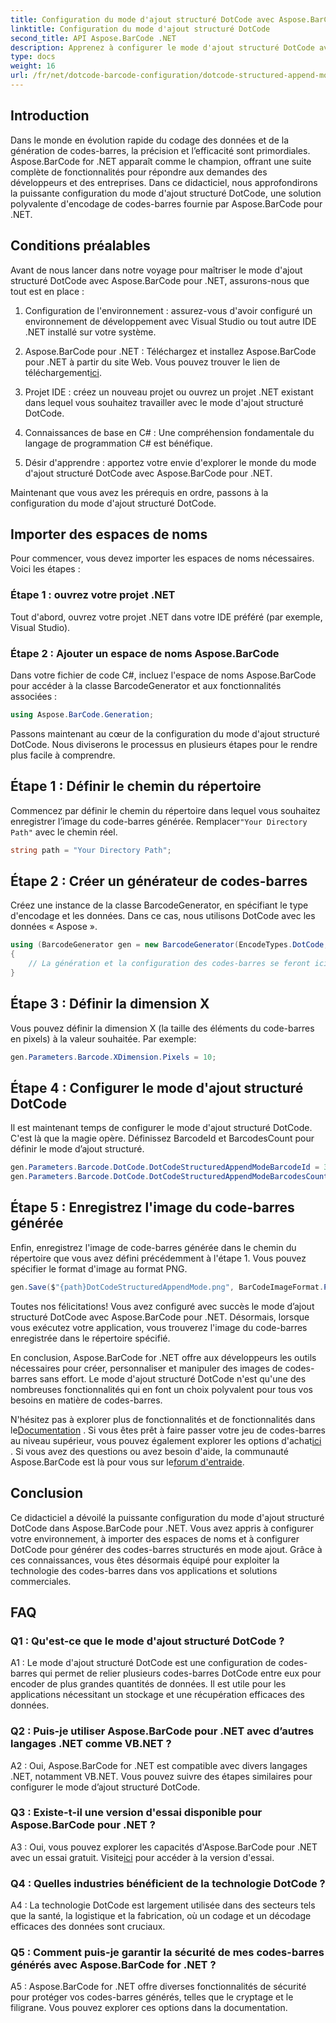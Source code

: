 ```yaml
---
title: Configuration du mode d'ajout structuré DotCode avec Aspose.BarCode pour .NET
linktitle: Configuration du mode d'ajout structuré DotCode
second_title: API Aspose.BarCode .NET
description: Apprenez à configurer le mode d'ajout structuré DotCode avec Aspose.BarCode pour .NET et à créer des codes-barres efficaces.
type: docs
weight: 16
url: /fr/net/dotcode-barcode-configuration/dotcode-structured-append-mode-configuration/
---
```

## Introduction

Dans le monde en évolution rapide du codage des données et de la génération de codes-barres, la précision et l’efficacité sont primordiales. Aspose.BarCode for .NET apparaît comme le champion, offrant une suite complète de fonctionnalités pour répondre aux demandes des développeurs et des entreprises. Dans ce didacticiel, nous approfondirons la puissante configuration du mode d'ajout structuré DotCode, une solution polyvalente d'encodage de codes-barres fournie par Aspose.BarCode pour .NET.

## Conditions préalables

Avant de nous lancer dans notre voyage pour maîtriser le mode d'ajout structuré DotCode avec Aspose.BarCode pour .NET, assurons-nous que tout est en place :

1. Configuration de l'environnement : assurez-vous d'avoir configuré un environnement de développement avec Visual Studio ou tout autre IDE .NET installé sur votre système.

2.  Aspose.BarCode pour .NET : Téléchargez et installez Aspose.BarCode pour .NET à partir du site Web. Vous pouvez trouver le lien de téléchargement[ici](https://releases.aspose.com/barcode/net/).

3. Projet IDE : créez un nouveau projet ou ouvrez un projet .NET existant dans lequel vous souhaitez travailler avec le mode d'ajout structuré DotCode.

4. Connaissances de base en C# : Une compréhension fondamentale du langage de programmation C# est bénéfique.

5. Désir d'apprendre : apportez votre envie d'explorer le monde du mode d'ajout structuré DotCode avec Aspose.BarCode pour .NET.

Maintenant que vous avez les prérequis en ordre, passons à la configuration du mode d'ajout structuré DotCode.

## Importer des espaces de noms

Pour commencer, vous devez importer les espaces de noms nécessaires. Voici les étapes :

### Étape 1 : ouvrez votre projet .NET

Tout d'abord, ouvrez votre projet .NET dans votre IDE préféré (par exemple, Visual Studio).

### Étape 2 : Ajouter un espace de noms Aspose.BarCode

Dans votre fichier de code C#, incluez l'espace de noms Aspose.BarCode pour accéder à la classe BarcodeGenerator et aux fonctionnalités associées :

```csharp
using Aspose.BarCode.Generation;
```

Passons maintenant au cœur de la configuration du mode d'ajout structuré DotCode. Nous diviserons le processus en plusieurs étapes pour le rendre plus facile à comprendre.

## Étape 1 : Définir le chemin du répertoire

 Commencez par définir le chemin du répertoire dans lequel vous souhaitez enregistrer l’image du code-barres générée. Remplacer`"Your Directory Path"` avec le chemin réel.

```csharp
string path = "Your Directory Path";
```

## Étape 2 : Créer un générateur de codes-barres

Créez une instance de la classe BarcodeGenerator, en spécifiant le type d'encodage et les données. Dans ce cas, nous utilisons DotCode avec les données « Aspose ».

```csharp
using (BarcodeGenerator gen = new BarcodeGenerator(EncodeTypes.DotCode, "Aspose"))
{
    // La génération et la configuration des codes-barres se feront ici.
}
```

## Étape 3 : Définir la dimension X

Vous pouvez définir la dimension X (la taille des éléments du code-barres en pixels) à la valeur souhaitée. Par exemple:

```csharp
gen.Parameters.Barcode.XDimension.Pixels = 10;
```

## Étape 4 : Configurer le mode d'ajout structuré DotCode

Il est maintenant temps de configurer le mode d'ajout structuré DotCode. C'est là que la magie opère. Définissez BarcodeId et BarcodesCount pour définir le mode d’ajout structuré.

```csharp
gen.Parameters.Barcode.DotCode.DotCodeStructuredAppendModeBarcodeId = 3;
gen.Parameters.Barcode.DotCode.DotCodeStructuredAppendModeBarcodesCount = 5;
```

## Étape 5 : Enregistrez l'image du code-barres générée

Enfin, enregistrez l'image de code-barres générée dans le chemin du répertoire que vous avez défini précédemment à l'étape 1. Vous pouvez spécifier le format d'image au format PNG.

```csharp
gen.Save($"{path}DotCodeStructuredAppendMode.png", BarCodeImageFormat.Png);
```

Toutes nos félicitations! Vous avez configuré avec succès le mode d’ajout structuré DotCode avec Aspose.BarCode pour .NET. Désormais, lorsque vous exécutez votre application, vous trouverez l'image du code-barres enregistrée dans le répertoire spécifié.

En conclusion, Aspose.BarCode for .NET offre aux développeurs les outils nécessaires pour créer, personnaliser et manipuler des images de codes-barres sans effort. Le mode d'ajout structuré DotCode n'est qu'une des nombreuses fonctionnalités qui en font un choix polyvalent pour tous vos besoins en matière de codes-barres.

 N'hésitez pas à explorer plus de fonctionnalités et de fonctionnalités dans le[Documentation](https://reference.aspose.com/barcode/net/) . Si vous êtes prêt à faire passer votre jeu de codes-barres au niveau supérieur, vous pouvez également explorer les options d'achat[ici](https://purchase.aspose.com/buy) . Si vous avez des questions ou avez besoin d'aide, la communauté Aspose.BarCode est là pour vous sur le[forum d'entraide](https://forum.aspose.com/c/barcode/13).

## Conclusion

Ce didacticiel a dévoilé la puissante configuration du mode d'ajout structuré DotCode dans Aspose.BarCode pour .NET. Vous avez appris à configurer votre environnement, à importer des espaces de noms et à configurer DotCode pour générer des codes-barres structurés en mode ajout. Grâce à ces connaissances, vous êtes désormais équipé pour exploiter la technologie des codes-barres dans vos applications et solutions commerciales.

## FAQ

### Q1 : Qu'est-ce que le mode d'ajout structuré DotCode ?

A1 : Le mode d'ajout structuré DotCode est une configuration de codes-barres qui permet de relier plusieurs codes-barres DotCode entre eux pour encoder de plus grandes quantités de données. Il est utile pour les applications nécessitant un stockage et une récupération efficaces des données.

### Q2 : Puis-je utiliser Aspose.BarCode pour .NET avec d’autres langages .NET comme VB.NET ?

A2 : Oui, Aspose.BarCode for .NET est compatible avec divers langages .NET, notamment VB.NET. Vous pouvez suivre des étapes similaires pour configurer le mode d’ajout structuré DotCode.

### Q3 : Existe-t-il une version d'essai disponible pour Aspose.BarCode pour .NET ?

A3 : Oui, vous pouvez explorer les capacités d'Aspose.BarCode pour .NET avec un essai gratuit. Visite[ici](https://releases.aspose.com/) pour accéder à la version d'essai.

### Q4 : Quelles industries bénéficient de la technologie DotCode ?

A4 : La technologie DotCode est largement utilisée dans des secteurs tels que la santé, la logistique et la fabrication, où un codage et un décodage efficaces des données sont cruciaux.

### Q5 : Comment puis-je garantir la sécurité de mes codes-barres générés avec Aspose.BarCode for .NET ?

A5 : Aspose.BarCode for .NET offre diverses fonctionnalités de sécurité pour protéger vos codes-barres générés, telles que le cryptage et le filigrane. Vous pouvez explorer ces options dans la documentation.